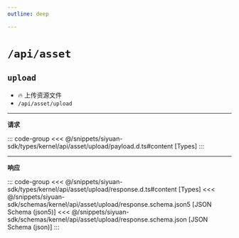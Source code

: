 ```yaml
---
outline: deep

---
```


# `/api/asset`

## `upload`

- 🔥 上传资源文件
- `/api/asset/upload`

---
**请求**

::: code-group
<<< @/snippets/siyuan-sdk/types/kernel/api/asset/upload/payload.d.ts#content [Types]
:::

---
**响应**

::: code-group
<<< @/snippets/siyuan-sdk/types/kernel/api/asset/upload/response.d.ts#content [Types]
<<< @/snippets/siyuan-sdk/schemas/kernel/api/asset/upload/response.schema.json5 [JSON Schema (json5)]
<<< @/snippets/siyuan-sdk/schemas/kernel/api/asset/upload/response.schema.json [JSON Schema (json)]
:::

